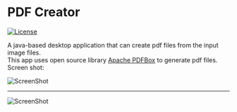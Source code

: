 # PDF Creator
[![License](https://img.shields.io/badge/License-Apache%202.0-blue.svg)](https://opensource.org/licenses/Apache-2.0)

A java-based desktop application that can create pdf files from the input image files.<br>
This app uses open source library [Apache PDFBox](https://pdfbox.apache.org/) to generate pdf files.<br>
Screen shot: <br>

![ScreenShot](https://i.ibb.co/3MJVW4m/image.png)

<hr>

![ScreenShot](https://i.ibb.co/2ntBFg2/image.png)

